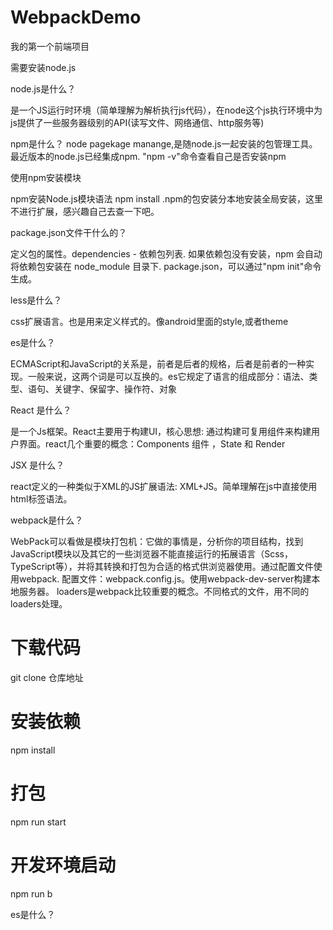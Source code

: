 # WebpackDemo
我的第一个前端项目

需要安装node.js

node.js是什么？

是一个JS运行时环境（简单理解为解析执行js代码），在node这个js执行环境中为js提供了一些服务器级别的API(读写文件、网络通信、http服务等)

npm是什么？ node pagekage manange,是随node.js一起安装的包管理工具。最近版本的node.js已经集成npm. "npm -v"命令查看自己是否安装npm

使用npm安装模块

npm安装Node.js模块语法  npm install <module name> .npm的包安装分本地安装全局安装，这里不进行扩展，感兴趣自己去查一下吧。
  
package.json文件干什么的？

定义包的属性。dependencies - 依赖包列表. 如果依赖包没有安装，npm 会自动将依赖包安装在 node_module 目录下.
package.json，可以通过"npm init"命令生成。
  
less是什么？

css扩展语言。也是用来定义样式的。像android里面的style,或者theme
 
es是什么？

ECMAScript和JavaScript的关系是，前者是后者的规格，后者是前者的一种实现。一般来说，这两个词是可以互换的。es它规定了语言的组成部分：语法、类型、语句、关键字、保留字、操作符、对象

React 是什么？

是一个Js框架。React主要用于构建UI，核心思想: 通过构建可复用组件来构建用户界面。react几个重要的概念：Components 组件 ，State 和 Render

JSX 是什么？

react定义的一种类似于XML的JS扩展语法: XML+JS。简单理解在js中直接使用html标签语法。

webpack是什么？

WebPack可以看做是模块打包机：它做的事情是，分析你的项目结构，找到JavaScript模块以及其它的一些浏览器不能直接运行的拓展语言（Scss，TypeScript等），并将其转换和打包为合适的格式供浏览器使用。通过配置文件使用webpack.  配置文件：webpack.config.js。使用webpack-dev-server构建本地服务器。
loaders是webpack比较重要的概念。不同格式的文件，用不同的loaders处理。


# 下载代码
git clone 仓库地址
# 安装依赖
npm install
# 打包
npm run start
# 开发环境启动
npm run b



es是什么？
